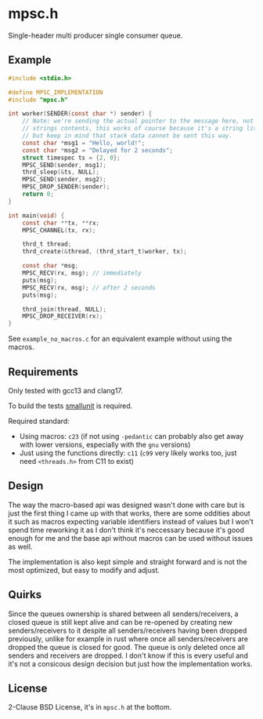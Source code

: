# mpsc.h

Single-header multi producer single consumer queue.

## Example

```c
#include <stdio.h>

#define MPSC_IMPLEMENTATION
#include "mpsc.h"

int worker(SENDER(const char *) sender) {
    // Note: we're sending the actual pointer to the message here, not the
    // strings contents, this works of course because it's a string literal
    // but keep in mind that stack data cannot be sent this way.
    const char *msg1 = "Hello, world!";
    const char *msg2 = "Delayed for 2 seconds";
    struct timespec ts = {2, 0};
    MPSC_SEND(sender, msg1);
    thrd_sleep(&ts, NULL);
    MPSC_SEND(sender, msg2);
    MPSC_DROP_SENDER(sender);
    return 0;
}

int main(void) {
    const char **tx, **rx;
    MPSC_CHANNEL(tx, rx);

    thrd_t thread;
    thrd_create(&thread, (thrd_start_t)worker, tx);

    const char *msg;
    MPSC_RECV(rx, msg); // immediately
    puts(msg);
    MPSC_RECV(rx, msg); // after 2 seconds
    puts(msg);

    thrd_join(thread, NULL);
    MPSC_DROP_RECEIVER(rx);
}
```

See `example_no_macros.c` for an equivalent example without using the macros.

## Requirements

Only tested with gcc13 and clang17.

To build the tests [smallunit](github.com/JaMo42/smallunit) is required.

Required standard:

- Using macros: `c23` (if not using `-pedantic` can probably also get away with lower versions, especially with the `gnu` versions)
- Just using the functions directly: `c11` (`c99` very likely works too, just need `<threads.h>` from C11 to exist)

## Design

The way the macro-based api was designed wasn't done with care but is just the first thing I came up with that works, there are some oddities about it such as macros expecting variable identifiers instead of values but I won't spend time reworking it as I don't think it's neccessary because it's good enough for me and the base api without macros can be used without issues as well.

The implementation is also kept simple and straight forward and is not the most optimized, but easy to modify and adjust.

## Quirks

Since the queues ownership is shared between all senders/receivers, a closed queue is still kept alive and can be re-opened by creating new senders/receivers to it despite all senders/receivers having been dropped previously, unlike for example in rust where once all senders/receivers are dropped the queue is closed for good.
The queue is only deleted once all senders and receivers are dropped.
I don't know if this is every useful and it's not a consicous design decision but just how the implementation works.

## License

2-Clause BSD License, it's in `mpsc.h` at the bottom.